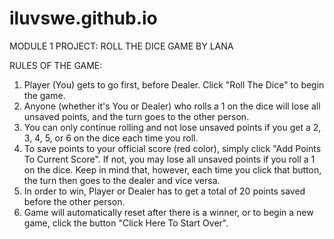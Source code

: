 # iluvswe.github.io

MODULE 1 PROJECT: ROLL THE DICE GAME BY LANA

RULES OF THE GAME:
1. Player (You) gets to go first, before Dealer. Click "Roll The Dice" to begin the game.
2. Anyone (whether it's You or Dealer) who rolls a 1 on the dice will lose all unsaved points, and the turn goes to the other person.
3. You can only continue rolling and not lose unsaved points if you get a 2, 3, 4, 5, or 6 on the dice each time you roll.
4. To save points to your official score (red color), simply click "Add Points To Current Score". If not, you may lose all unsaved points if you roll a 1 on the dice. Keep in mind that, however, each time you click that button, the turn then goes to the dealer and vice versa.
5. In order to win, Player or Dealer has to get a total of 20 points saved before the other person.
6. Game will automatically reset after there is a winner, or to begin a new game, click the button "Click Here To Start Over".
